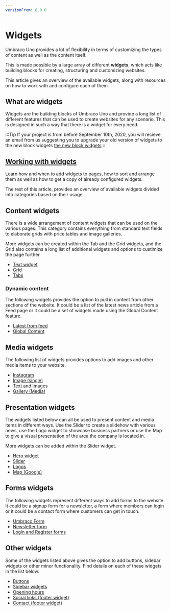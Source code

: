 ```yaml
---
versionFrom: 8.0.0
---
```


# Widgets

Umbraco Uno provides a lot of flexibility in terms of customizing the types of content as well as the content itself.

This is made possible by a large array of different **widgets**, which acts like building blocks for creating, structuring and customizing websites.

This article gives an overview of the available widgets, along with resources on how to work with and configure each of them.

## What are widgets

Widgets are the building blocks of Umbraco Uno and provide a long list of different features that can be used to create websites for any scenario. This is designed in such a way that there is a widget for every need.

:::Tip
If your project is from before September 10th, 2020, you will recieve an email from us suggesting you to upgrade your old version of widgets to the new block widgets [the new block widgets](../Uno-pedia/Converting-Old-Widgets-To-New-Widgets):::

## [Working with widgets](../Creating-Content/Working-with-widgets)

Learn how and when to add widgets to pages, how to sort and arrange them as well as how to get a copy of already configured widgets.

The rest of this article, provides an overview of available widgets divided into categories based on their usage.

## Content widgets

There is a wide arrangement of content widgets that can be used on the various pages. This category contains everything from standard text fields to elaborate grids with price tables and image galleries.

More widgets can be created within the Tab and the Grid widgets, and the Grid also contains a long list of additional widgets and options to custimize the page further.

* [Text widget](Text)
* [Grid](Grid)
* [Tabs](Tabs)

### Dynamic content

The following widgets provides the option to pull in content from other sections of the website. It could be a list of the latest news article from a Feed page or it could be a set of widgets made using the Global Content feature.

* [Latest from feed](Latest-from-feed)
* [Global Content](Global-Content)

## Media widgets

The following list of widgets provides options to add images and other media items to your website.

* [Instagram](Instagram)
* [Image (single)](Image)
* [Text and Images](Text-and-Images)
* [Gallery (Media)](Gallery)

## Presentation widgets

The widgets listed below can all be used to present content and media items in different ways. Use the Slider to create a slidehow with various news, use the Logo widget to showcase business partners or use the Map to give a visual presentation of the area the company is located in.

More widgets can be added within the Slider widget.

* [Hero widget](Hero)
* [Slider](Slider)
* [Logos](Logos)
* [Map (Google)](Map)

## Forms widgets

The following widgets represent different ways to add forms to the website. It could be a signup form for a newsletter, a form where members can login or it could be a contact form where customers can get in touch.

* [Umbraco Form](Umbraco-Form)
* [Newsletter form](Newsletter)
* [Login and Register forms](Login-and-Register)

## Other widgets

Some of the widgets listed above gives the option to add buttons, sidebar widgets or other minor functionality. Find details on each of these widgets in the list below.

* [Buttons](Buttons)
* [Sidebar widgets](Sidebar-widgets)
* [Opening hours](Opening-hours)
* [Social links (footer widget)](Social-links)
* [Contact (footer widget)](Contact)
